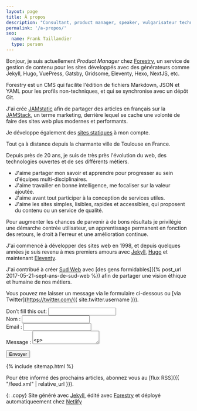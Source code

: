 ```yaml
---
layout: page
title: À propos
description: "Consultant, product manager, speaker, vulgarisateur technique."
permalink: '/a-propos/'
seo:
  name: Frank Taillandier
  type: person
---
```


Bonjour, je suis actuellement _Product Manager_ chez [Forestry](https://forestry.io), un service de gestion de contenu pour les sites développés avec des générateurs comme Jekyll, Hugo, VuePress, Gatsby, Gridsome, Eleventy, Hexo, NextJS, etc.

Forestry est un CMS qui facilite l'édition de fichiers Markdown, JSON et YAML pour les profils non-techniques, et qui se synchronise avec un dépôt Git.

J'ai crée [JAMstatic](https://jamstatic.fr) afin de partager des articles en français sur la [JAMStack](https://jamstatic.fr/2019/02/07/c-est-quoi-la-jamstack/), un terme marketing, derrière lequel se cache une volonté de faire des sites web plus modernes et performants.

Je développe également des [sites statiques](https://jamstatic.fr) à mon compte.

Tout ça à distance depuis la charmante ville de Toulouse en France.

Depuis près de 20 ans, je suis de très près l'évolution du web, des technologies
ouvertes et de ses différents métiers.

- J'aime partager mon savoir et apprendre pour progresser au sein d'équipes multi-disciplinaires.
- J'aime travailler en bonne intelligence, me focaliser sur la valeur ajoutée.
- J'aime avant tout participer à la conception de services utiles.
- J'aime les sites simples, lisibles, rapides et accessibles, qui proposent du contenu ou un service de qualité.

Pour augmenter les chances de parvenir à de bons résultats je privilégie une
démarche centrée utilisateur, un apprentissage permanent en fonction des
retours, le droit à l'erreur et une amélioration continue.

J'ai commencé à développer des sites web en 1998, et depuis quelques années je suis revenu à mes premiers amours avec [Jekyll](https://jekyllrb.com), [Hugo](https://gohugo.io) et maintenant [Eleventy](https://11ty.io).

J'ai contribué à créer [Sud Web](https://sudweb.fr) avec [des gens formidables]({% post_url 2017-05-21-sept-ans-de-sud-web %}) afin de partager une vision éthique et humaine de nos métiers.

Vous pouvez me laisser un message via le formulaire ci-dessous ou [via
Twitter](https://twitter.com/{{ site.twitter.username }}).

<form class="contact" name="contact" netlify-honeypot="bot-field" action="/" netlify="">
  <div class="hidden">
  <label>Don’t fill this out: <input name="bot-field"></label>
</div>
  <div class="form-group">
  <label for="name">Nom :
<input class="form-control" type="text" name="name"></label>
</div>
  <div class="form-group">
  <label for="email">Email : <input class="form-control" type="email" name="email"></label>
</div>
  <div class="form-group">
  <label for="message">Message : <textarea class="form-control" name="message">

</textarea></label>
</div>
  <div class="form-group">
  <button class="btn" type="submit">Envoyer</button>
</div>
</form>

{% include sitemap.html %}

Pour être informé des prochains articles, abonnez vous au [flux RSS]({{
"/feed.xml" | relative_url }}).

{: .copy}
Site généré avec [Jekyll](https://jekyllrb.com), édité avec [Forestry](https://forestry.io) et déployé automatiqueement chez [Netlify](https://netlify.com)
